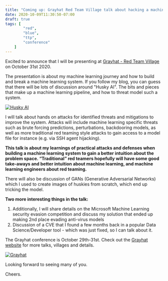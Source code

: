 ```yaml
---
title: "Coming up: Grayhat Red Team Village talk about hacking a machine learning system"
date: 2020-10-09T11:30:50-07:00
draft: true
tags: [
        "red",
        "blue",
        "ttp",
        "conference"
    ]
---
```


Excited to announce that I will be presenting at [Grayhat - Red Team Village](https://redteamvillage.io/) on October 31st 2020.

The presentation is about my machine learning journey and how to build and break a machine learning system. If you follow my blog, you can guess that there will be lots of discussion around "Husky AI". The bits and pieces that make up a machine learning pipeline, and how to threat model such a system.

[![Husky AI](/blog/images/2020/husky-ai.jpg)](/blog/images/2020/husky-ai.jpg)

I will talk about hands on attacks for identified threats and mitigations to improve the system. Attacks will include machine learning specific threats such as brute forcing predictions, perturbations, backdooring models, as well as more traditional red teaming style attacks to gain access to a model file for instance (e.g. via SSH agent hijacking). 

**This talk is about my learnings of practical attacks and defenses when building a machine learning system to gain a better intuition about the problem space. “Traditional” red teamers hopefully will have some good take-aways and better intuition about machine learning, and machine learning engineers about red teaming.**

There will also be discussion of GANs (Generative Adversarial Networks) which I used to create images of huskies from scratch, which end up tricking the model.

**Two more interesting things in the talk:**
1. Additionally, I will share details on the Microsoft Machine Learning security evasion competition and discuss my solution that ended up making 2nd place evading anti-virus models
2. Discussion of a CVE that I found a few months back in a popular Data Science/Developer tool - which was just fixed, so I can talk about it.

The Grayhat conference is October 29th-31st. Check out the [Grayhat website](https://grayhat.co/) for more talks, villages and details.

[![Grayhat](/blog/images/2020/grayhat.png)](https://grayhat.co)

Looking forward to seeing many of you.

Cheers.
